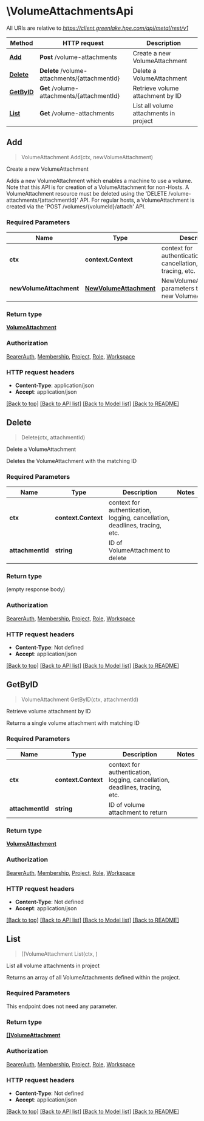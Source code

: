 # \VolumeAttachmentsApi

All URIs are relative to *https://client.greenlake.hpe.com/api/metal/rest/v1*

Method | HTTP request | Description
------------- | ------------- | -------------
[**Add**](VolumeAttachmentsApi.md#Add) | **Post** /volume-attachments | Create a new VolumeAttachment
[**Delete**](VolumeAttachmentsApi.md#Delete) | **Delete** /volume-attachments/{attachmentId} | Delete a VolumeAttachment
[**GetByID**](VolumeAttachmentsApi.md#GetByID) | **Get** /volume-attachments/{attachmentId} | Retrieve volume attachment by ID
[**List**](VolumeAttachmentsApi.md#List) | **Get** /volume-attachments | List all volume attachments in project



## Add

> VolumeAttachment Add(ctx, newVolumeAttachment)

Create a new VolumeAttachment

Adds a new VolumeAttachment which enables a machine to use a volume. Note that this API is for creation of a VolumeAttachment for non-Hosts. A VolumeAttachment resource must be deleted using the 'DELETE /volume-attachments/{attachmentId}' API. For regular hosts, a VolumeAttachment is created via the 'POST /volumes/{volumeId}/attach' API.

### Required Parameters


Name | Type | Description  | Notes
------------- | ------------- | ------------- | -------------
**ctx** | **context.Context** | context for authentication, logging, cancellation, deadlines, tracing, etc.
**newVolumeAttachment** | [**NewVolumeAttachment**](NewVolumeAttachment.md)| NewVolumeAttachement parameters to create a new VolumeAttachment. | 

### Return type

[**VolumeAttachment**](VolumeAttachment.md)

### Authorization

[BearerAuth](../README.md#BearerAuth), [Membership](../README.md#Membership), [Project](../README.md#Project), [Role](../README.md#Role), [Workspace](../README.md#Workspace)

### HTTP request headers

- **Content-Type**: application/json
- **Accept**: application/json

[[Back to top]](#) [[Back to API list]](../README.md#documentation-for-api-endpoints)
[[Back to Model list]](../README.md#documentation-for-models)
[[Back to README]](../README.md)


## Delete

> Delete(ctx, attachmentId)

Delete a VolumeAttachment

Deletes the VolumeAttachment with the matching ID

### Required Parameters


Name | Type | Description  | Notes
------------- | ------------- | ------------- | -------------
**ctx** | **context.Context** | context for authentication, logging, cancellation, deadlines, tracing, etc.
**attachmentId** | **string**| ID of VolumeAttachment to delete | 

### Return type

 (empty response body)

### Authorization

[BearerAuth](../README.md#BearerAuth), [Membership](../README.md#Membership), [Project](../README.md#Project), [Role](../README.md#Role), [Workspace](../README.md#Workspace)

### HTTP request headers

- **Content-Type**: Not defined
- **Accept**: application/json

[[Back to top]](#) [[Back to API list]](../README.md#documentation-for-api-endpoints)
[[Back to Model list]](../README.md#documentation-for-models)
[[Back to README]](../README.md)


## GetByID

> VolumeAttachment GetByID(ctx, attachmentId)

Retrieve volume attachment by ID

Returns a single volume attachment with matching ID

### Required Parameters


Name | Type | Description  | Notes
------------- | ------------- | ------------- | -------------
**ctx** | **context.Context** | context for authentication, logging, cancellation, deadlines, tracing, etc.
**attachmentId** | **string**| ID of volume attachment to return | 

### Return type

[**VolumeAttachment**](VolumeAttachment.md)

### Authorization

[BearerAuth](../README.md#BearerAuth), [Membership](../README.md#Membership), [Project](../README.md#Project), [Role](../README.md#Role), [Workspace](../README.md#Workspace)

### HTTP request headers

- **Content-Type**: Not defined
- **Accept**: application/json

[[Back to top]](#) [[Back to API list]](../README.md#documentation-for-api-endpoints)
[[Back to Model list]](../README.md#documentation-for-models)
[[Back to README]](../README.md)


## List

> []VolumeAttachment List(ctx, )

List all volume attachments in project

Returns an array of all VolumeAttachments defined within the project.

### Required Parameters

This endpoint does not need any parameter.

### Return type

[**[]VolumeAttachment**](VolumeAttachment.md)

### Authorization

[BearerAuth](../README.md#BearerAuth), [Membership](../README.md#Membership), [Project](../README.md#Project), [Role](../README.md#Role), [Workspace](../README.md#Workspace)

### HTTP request headers

- **Content-Type**: Not defined
- **Accept**: application/json

[[Back to top]](#) [[Back to API list]](../README.md#documentation-for-api-endpoints)
[[Back to Model list]](../README.md#documentation-for-models)
[[Back to README]](../README.md)

